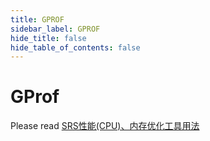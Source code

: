 ```yaml
---
title: GPROF
sidebar_label: GPROF
hide_title: false
hide_table_of_contents: false
---
```


# GProf

Please read [SRS性能(CPU)、内存优化工具用法](https://www.jianshu.com/p/6d4a89359352)